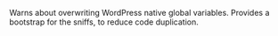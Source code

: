 Warns about overwriting WordPress native global variables.
Provides a bootstrap for the sniffs, to reduce code duplication.